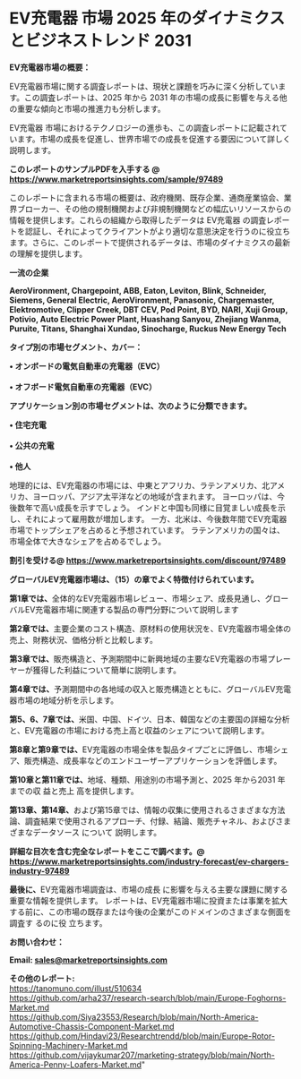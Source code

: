 # EV充電器 市場 2025 年のダイナミクスとビジネストレンド 2031

<strong><b>EV充電器市場の概要：</b></strong>

EV充電器市場に関する調査レポートは、現状と課題を巧みに深く分析しています。この調査レポートは、2025 年から 2031 年の市場の成長に影響を与える他の重要な傾向と市場の推進力も分析します。

EV充電器 市場におけるテクノロジーの進歩も、この調査レポートに記載されています。市場の成長を促進し、世界市場での成長を促進する要因について詳しく説明します。

<strong>このレポートのサンプルPDFを入手する @ <a href=https://www.marketreportsinsights.com/sample/97489>https://www.marketreportsinsights.com/sample/97489</a></strong>

このレポートに含まれる市場の概要は、政府機関、既存企業、通商産業協会、業界ブローカー、その他の規制機関および非規制機関などの幅広いリソースからの情報を提供します。これらの組織から取得したデータは EV充電器 の調査レポートを認証し、それによってクライアントがより適切な意思決定を行うのに役立ちます。さらに、このレポートで提供されるデータは、市場のダイナミクスの最新の理解を提供します。

<strong>一流の企業</strong>

<strong><b>AeroVironment, Chargepoint, ABB, Eaton, Leviton, Blink, Schneider, Siemens, General Electric, AeroVironment, Panasonic, Chargemaster, Elektromotive, Clipper Creek, DBT CEV, Pod Point, BYD, NARI, Xuji Group, Potivio, Auto Electric Power Plant, Huashang Sanyou, Zhejiang Wanma, Puruite, Titans, Shanghai Xundao, Sinocharge, Ruckus New Energy Tech</b></strong>

<strong><b>タイプ別の市場セグメント、カバー：</b></strong>

<strong>• オンボードの電気自動車の充電器（EVC）<br><br>• オフボード電気自動車の充電器（EVC）</strong>

<strong><b>アプリケーション別の市場セグメントは、次のように分類できます。</b></strong>

<strong>• 住宅充電<br><br>• 公共の充電<br><br>• 他人</strong>

 地理的には、EV充電器の市場には、中東とアフリカ、ラテンアメリカ、北アメリカ、ヨーロッパ、アジア太平洋などの地域が含まれます。 ヨーロッパは、今後数年で高い成長を示すでしょう。 インドと中国も同様に目覚ましい成長を示し、それによって雇用数が増加します。 一方、北米は、今後数年間でEV充電器市場でトップシェアを占めると予想されています。 ラテンアメリカの国々は、市場全体で大きなシェアを占めるでしょう。

<strong>割引を受ける@ <a href=https://www.marketreportsinsights.com/discount/97489>https://www.marketreportsinsights.com/discount/97489</a></strong>

<strong><b>グローバルEV充電器市場は、（15）の章でよく特徴付けられています。</b></strong>

<strong><b>第</b></strong><strong><b>1章では、</b></strong>全体的なEV充電器市場レビュー、市場シェア、成長見通し、グローバルEV充電器市場に関連する製品の専門分野について説明します

<strong><b>第2章では、</b></strong>主要企業のコスト構造、原材料の使用状況を、EV充電器市場全体の売上、財務状況、価格分析と比較します。

<strong><b>第3章では、</b></strong>販売構造と、予測期間中に新興地域の主要なEV充電器の市場プレーヤーが獲得した利益について簡単に説明します。

<strong><b>第4章では、</b></strong>予測期間中の各地域の収入と販売構造とともに、グローバルEV充電器市場の地域分析を示します。

<strong><b>第5、6、7章では、</b></strong>米国、中国、ドイツ、日本、韓国などの主要国の詳細な分析と、EV充電器の市場における売上高と収益のシェアについて説明します。

<strong><b>第8章と第9章では、</b></strong>EV充電器の市場全体を製品タイプごとに評価し、市場シェア、販売構造、成長率などのエンドユーザーアプリケーションを評価します。

<strong><b>第10章と第11章では、</b></strong>地域、種類、用途別の市場予測と、2025 年から2031 年までの収 益と売上 高を提供します。

<strong><b>第13章、第14章、</b></strong>および第15章では、情報の収集に使用されるさまざまな方法論、調査結果で使用されるアプローチ、付録、結論、販売チャネル、およびさまざまなデータソース について 説明します。

<strong>詳細な目次を含む完全なレポートをここで調べます。@ <a href=https://www.marketreportsinsights.com/industry-forecast/ev-chargers-industry-97489>https://www.marketreportsinsights.com/industry-forecast/ev-chargers-industry-97489</a></strong>

<strong><b>最後に、</b></strong>EV充電器市場調査は、市場の成長 に影響を</a>与える主要な課題に関する重要な情報を提供します。 レポートは、EV充電器市場に投資または事業を拡大する前に、この市場の既存または今後の企業がこのドメインのさまざまな側面を調査す るのに役 立ちます。

<strong><b>お問い合わせ：</b></strong>

<strong>Email: </strong><a href=mailto:sales@marketreportsinsights.com><strong>sales@marketreportsinsights.com</strong></a>

<strong>その他のレポート:</strong>
<br>
<a href=https://tanomuno.com/illust/510634>https://tanomuno.com/illust/510634</a>
<br>
<a href=https://github.com/arha237/research-search/blob/main/Europe-Foghorns-Market.md>https://github.com/arha237/research-search/blob/main/Europe-Foghorns-Market.md</a>
<br>
<a href=https://github.com/Siya23553/Research/blob/main/North-America-Automotive-Chassis-Component-Market.md>https://github.com/Siya23553/Research/blob/main/North-America-Automotive-Chassis-Component-Market.md</a>
<br>
<a href=https://github.com/Hindavi23/Researchtrendd/blob/main/Europe-Rotor-Spinning-Machinery-Market.md>https://github.com/Hindavi23/Researchtrendd/blob/main/Europe-Rotor-Spinning-Machinery-Market.md</a>
<br>
<a href=https://github.com/vijaykumar207/marketing-strategy/blob/main/North-America-Penny-Loafers-Market.md>https://github.com/vijaykumar207/marketing-strategy/blob/main/North-America-Penny-Loafers-Market.md</a>"
